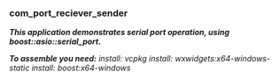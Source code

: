 ### com_port_reciever_sender
***This application demonstrates serial port operation, using boost::asio::serial_port.***

***To assemble you need:***
*install: vcpkg*
*install: wxwidgets:x64-windows-static*
*install: boost:x64-windows*
